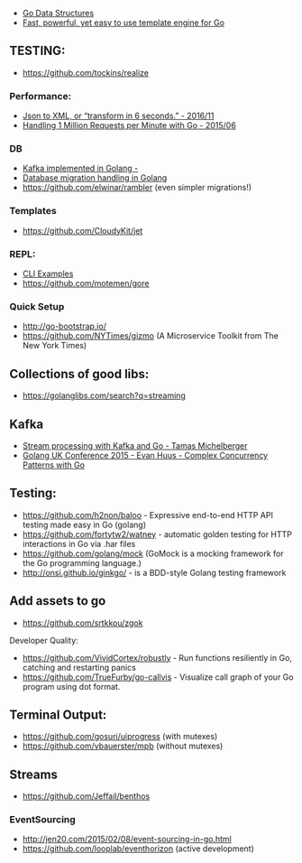 - [Go Data Structures](https://github.com/emirpasic/gods)
- [Fast, powerful, yet easy to use template engine for Go](https://github.com/valyala/quicktemplate)

## TESTING:
  - https://github.com/tockins/realize

### Performance:
  - [Json to XML, or “transform in 6 seconds.” - 2016/11](https://blog.diggernaut.com/json-to-xml-or-transform-in-6-seconds/)
  - [Handling 1 Million Requests per Minute with Go - 2015/06](http://marcio.io/2015/07/handling-1-million-requests-per-minute-with-golang/)

### DB
  - [Kafka implemented in Golang - ](https://github.com/travisjeffery/jocko)
  - [Database migration handling in Golang](https://github.com/gemnasium/migrate)
  - https://github.com/elwinar/rambler  (even simpler migrations!)


### Templates
  - https://github.com/CloudyKit/jet


### REPL:
  - [CLI Examples](http://www.mkideal.com/golang/cli-examples.html)
  - https://github.com/motemen/gore

### Quick Setup
  - http://go-bootstrap.io/
  - https://github.com/NYTimes/gizmo (A Microservice Toolkit from The New York Times)


## Collections of good libs:
  - https://golanglibs.com/search?q=streaming

## Kafka
  - [Stream processing with Kafka and Go - Tamas Michelberger](https://www.youtube.com/watch?v=latIiACe2ys)
  - [Golang UK Conference 2015 - Evan Huus - Complex Concurrency Patterns with Go](https://www.youtube.com/watch?v=2HOO5gIgyMg&t=1134s)


## Testing:
  - https://github.com/h2non/baloo - Expressive end-to-end HTTP API testing made easy in Go (golang)
  - https://github.com/fortytw2/watney - automatic golden testing for HTTP interactions in Go via .har files
  - https://github.com/golang/mock (GoMock is a mocking framework for the Go programming language.)
  - http://onsi.github.io/ginkgo/ -  is a BDD-style Golang testing framework


## Add assets to go
  - https://github.com/srtkkou/zgok


Developer Quality:
  - https://github.com/VividCortex/robustly - Run functions resiliently in Go, catching and restarting panics
  - https://github.com/TrueFurby/go-callvis - Visualize call graph of your Go program using dot format.


## Terminal Output:
  - https://github.com/gosuri/uiprogress (with mutexes)
  - https://github.com/vbauerster/mpb (without mutexes)


## Streams
- https://github.com/Jeffail/benthos



### EventSourcing

  - http://jen20.com/2015/02/08/event-sourcing-in-go.html
  - https://github.com/looplab/eventhorizon (active development)
